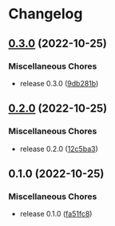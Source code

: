 # Changelog

## [0.3.0](https://github.com/lotusflare/lucas/compare/v0.2.0...v0.3.0) (2022-10-25)


### Miscellaneous Chores

* release 0.3.0 ([9db281b](https://github.com/lotusflare/lucas/commit/9db281b425ba23a8c5c05472c098563b6322d6d0))

## [0.2.0](https://github.com/lotusflare/lucas/compare/v0.1.0...v0.2.0) (2022-10-25)


### Miscellaneous Chores

* release 0.2.0 ([12c5ba3](https://github.com/lotusflare/lucas/commit/12c5ba3c065f814802b48e5581df23a101a52d2b))

## 0.1.0 (2022-10-25)


### Miscellaneous Chores

* release 0.1.0 ([fa51fc8](https://github.com/lotusflare/lucas/commit/fa51fc8436aacd8613ff22b1708b7600dc2aea0d))
